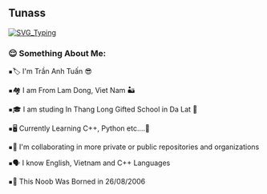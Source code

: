 ## Tunass

[![SVG_Typing](https://readme-typing-svg.herokuapp.com/?lines=Hello%2C+I+am+Tuấn+as+Tunass;Noob+C➕➕+Developer+%E2%9D%A4%EF%B8%8F;Love+C➕➕+coding;Student+at+CTL)](https://github.com/Tunass)

<h3 align="left">😌 Something About Me:</h3>
 
<kbd>▪️</kbd>🏷️ I'm Trần Anh Tuấn 😎

<kbd>▪️</kbd>🏘️ I am From Lam Dong, Viet Nam 🏜️

<kbd>▪️</kbd>🎓 I am studing In Thang Long Gifted School in Da Lat 💐

<kbd>▪️</kbd>🖥️ Currently Learning C++, Python etc....🍌

<kbd>▪️</kbd>🔭 I'm collaborating in more private or public repositories and organizations

<kbd>▪️</kbd>🗣️ I know English, Vietnam and C++ Languages

<kbd>▪️</kbd>🎂 This Noob Was Borned in 26/08/2006
